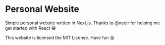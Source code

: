 # Personal Website

Simple personal website written in Next.js. Thanks to @neelr for helping me get started with React 😀

This website is licensed the MIT License. Have fun 😜
